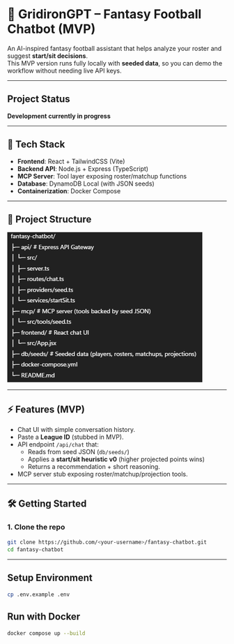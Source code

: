 # 🏈 GridironGPT – Fantasy Football Chatbot (MVP)

An AI-inspired fantasy football assistant that helps analyze your roster and suggest **start/sit decisions**.  
This MVP version runs fully locally with **seeded data**, so you can demo the workflow without needing live API keys.

---

## Project Status
**Development currently in progress**

---

## 🚀 Tech Stack
- **Frontend**: React + TailwindCSS (Vite)  
- **Backend API**: Node.js + Express (TypeScript)  
- **MCP Server**: Tool layer exposing roster/matchup functions  
- **Database**: DynamoDB Local (with JSON seeds)  
- **Containerization**: Docker Compose

---

## 📂 Project Structure
![File Structure](public/filestructure.png)

---

## ⚡ Features (MVP)
- Chat UI with simple conversation history.  
- Paste a **League ID** (stubbed in MVP).  
- API endpoint `/api/chat` that:  
  - Reads from seed JSON (`db/seeds/`)  
  - Applies a **start/sit heuristic v0** (higher projected points wins)  
  - Returns a recommendation + short reasoning.  
- MCP server stub exposing roster/matchup/projection tools.

---

## 🛠️ Getting Started

### 1. Clone the repo
```bash
git clone https://github.com/<your-username>/fantasy-chatbot.git
cd fantasy-chatbot
```

---

## Setup Environment
```bash
cp .env.example .env
```

## Run with Docker
```bash
docker compose up --build
```

